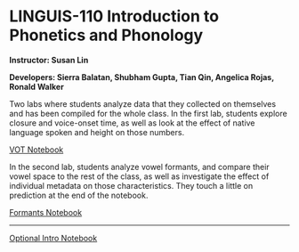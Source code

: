 # LINGUIS-110 Introduction to Phonetics and Phonology
**Instructor: Susan Lin**

**Developers: Sierra Balatan, Shubham Gupta, Tian Qin, Angelica Rojas, Ronald Walker**

Two labs where students analyze data that they collected on themselves and has been compiled for the whole class. In the first lab, students explore closure and voice-onset time, as well as look at the effect of native language spoken and height on those numbers.

[VOT Notebook](http://datahub.berkeley.edu/user-redirect/interact?account=ds-modules&repo=LINGUIS-110&branch=master&path=VOT/Assignment.ipynb)

In the second lab, students analyze vowel formants, and compare their vowel space to the rest of the class, as well as investigate the effect of individual metadata on those characteristics. They touch a little on prediction at the end of the notebook.

[Formants Notebook](http://datahub.berkeley.edu/user-redirect/interact?account=ds-modules&repo=LINGUIS-110&branch=master&path=Formants/Assignment.ipynb)


--------


[Optional Intro Notebook](http://datahub.berkeley.edu/user-redirect/interact?account=ds-modules&repo=LINGUIS-110&branch=master&path=Intro)
